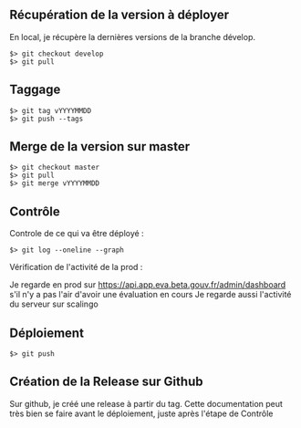 ## Récupération de la version à déployer
En local, je récupère la dernières versions de la branche dévelop.

    $> git checkout develop
    $> git pull

## Taggage

    $> git tag vYYYYMMDD
    $> git push --tags

## Merge de la version sur master

    $> git checkout master
    $> git pull
    $> git merge vYYYYMMDD

## Contrôle

Controle de ce qui va être déployé :

    $> git log --oneline --graph

Vérification de l'activité de la prod :

Je regarde en prod sur https://api.app.eva.beta.gouv.fr/admin/dashboard s'il n'y a pas l'air d'avoir une évaluation en cours
Je regarde aussi l'activité du serveur sur scalingo

## Déploiement

    $> git push

## Création de la Release sur Github

Sur github, je créé une release à partir du tag. Cette documentation peut très
bien se faire avant le déploiement, juste après l'étape de Contrôle
